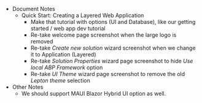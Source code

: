 * Document Notes
  * Quick Start: Creating a Layered Web Application
    * Make that tutorial with options (UI and Database), like our getting started / web app dev tutorial
    * Re-take welcome page screenshot when the large logo is removed
    * Re-take *Create new solution* wizard screenshot when we change it to Application (Layered)
    * Re-take *Solution Properties* wizard page screenshot to hide *Use local ABP Framework* option
    * Re-take *UI Theme* wizard page screenshot to remove the old *Lepton theme* selection
* Other Notes
  * We should support MAUI Blazor Hybrid UI option as well.
